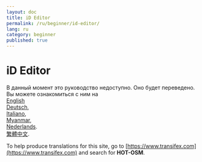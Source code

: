 ```yaml
---
layout: doc
title: iD Editor
permalink: /ru/beginner/id-editor/
lang: ru
category: beginner
published: true
---
```


iD Editor
=============================  

В данный момент это руководство недоступно. Оно будет переведено. Вы можете ознакомиться с ним на  
[English](/en/beginner/id-editor/)    <!--    
[Bahasa Indonesia](/id/beginner/id-editor/),  
[Catalan](/ca/beginner/id-editor/)
[Czech](/cs/beginner/id-editor/), -->  
[Deutsch](/de/beginner/id-editor/),  <!--
[Español](/es/beginner/id-editor/),  
[فارسی](/fa/beginner/id-editor/),  
[Français](/fr/beginner/id-editor/),  
[Hrvatski](/hr/beginner/id-editor/),-->  
[Italiano](/it/beginner/id-editor/),  <!--
[日本語](/ja/beginner/id-editor/),-->  
[Myanmar](/my/beginner/id-editor/),<!-- 
[Norsk](/nb/beginner/id-editor/),-->   
[Nederlands](/nl_NL/beginner/id-editor/).<!--  
[Português](/pt/beginner/id-editor/),  
[Русский](/ru/beginner/id-editor/),  
[Kiswahili](/sw/beginner/id-editor/), 
[Slovenian](/sl/beginner/id-editor/),  
[Shqip](/sq/beginner/id-editor/),  
[Українська](/uk/beginner/id-editor/), 
[简体中文](/zh_CN/beginner/id-editor/).-->   
[繁體中文](/zh_TW/beginner/id-editor/).

To help produce translations for this site, go to [https://www.transifex.com](https://www.transifex.com) and search for **HOT-OSM**.
